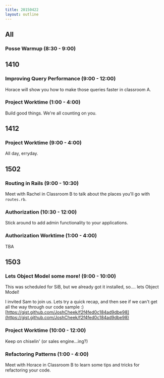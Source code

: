 ```yaml
---
title: 20150422
layout: outline
---
```


## All

### Posse Warmup (8:30 - 9:00)

## 1410

### Improving Query Performance (9:00 - 12:00)

Horace will show you how to make those queries faster in classroom A.

### Project Worktime (1:00 - 4:00)

Build good things. We're all counting on you.

## 1412

### Project Worktime (9:00 - 4:00)

All day, erryday.

## 1502

### Routing in Rails (9:00 - 10:30)

Meet with Rachel in Classroom B to talk about the places you'll go with `routes.rb`.

### Authorization (10:30 - 12:00)

Stick around to add admin functionality to your applications.

### Authorization Worktime (1:00 - 4:00)

TBA

## 1503

### Lets Object Model some more! (9:00 - 10:00)

This was scheduled for SiB, but we already got it installed, so.... lets Object Model!

I invited Sam to join us.
Lets try a quick recap, and then see if we can't get all the way through our code sample :)
[https://gist.github.com/JoshCheek/f2f4fed0c184ad9dbe98](https://gist.github.com/JoshCheek/f2f4fed0c184ad9dbe98)


### Project Worktime (10:00 - 12:00)

Keep on chiselin' (or sales engine...ing?)

### Refactoring Patterns (1:00 - 4:00)

Meet with Horace in Classroom B to learn some tips and tricks for refactoring your code.
